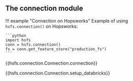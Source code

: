 ## The connection module

!!! example "Connection on Hopsworks"
    Example of using `hsfs.connection()` on Hopsworks:

    ```python
    import hsfs
    conn = hsfs.connection()
    fs = conn.get_feature_store("production_fs")
    ```

{{hsfs.connection.Connection.connection}}

{{hsfs.connection.Connection.setup_databricks}}
